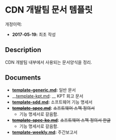 # CDN 개발팀 문서 템플릿

개정이력: 

* __2017-05-19:__ 최초 작성



## Description

CDN 개발팀 내부에서 사용되는 문서양식을 정리.



## Documents

* __[template-generic.md](https://github.com/gsneotek-wisen/document-templates/blob/master/template-generic.md):__ 일반 문서 
* __[template-kpt.md](https://github.com/gsneotek-wisen/document-templates/blob/master/template-kpt.md): __ KPT 회고 문서 
* __[template-sdd.md](https://github.com/gsneotek-wisen/document-templates/blob/master/template-sdd.md):__ 소프트웨어 기능 명세서
* __~~[template-spec.md](https://github.com/gsneotek-wisen/document-templates/blob/master/template-spec.md)~~:__ ~~소프트웨어 스펙 정의서~~ 
  * 기능 명세서로 갈음함.
* __~~[template-spec-ko.md](https://github.com/gsneotek-wisen/document-templates/blob/master/template-spec-ko.md)~~:__ ~~소프트웨어 스펙 정의서 한글~~ 
  * 기능 명세서로 갈음함.
* __[template-weekly.md](https://github.com/gsneotek-wisen/document-templates/blob/master/template-weekly.md):__ 주간보고서

